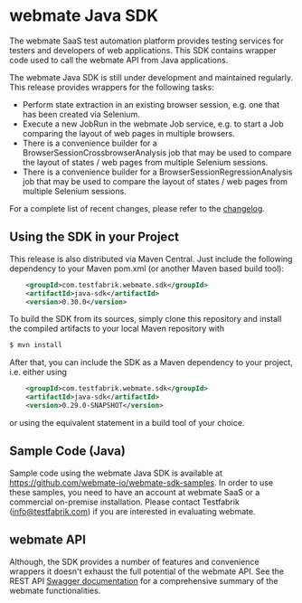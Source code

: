 # webmate Java SDK

The webmate SaaS test automation platform provides testing services for testers and developers of web applications.
This SDK contains wrapper code used to call the webmate API from Java applications.

The webmate Java SDK is still under development and maintained regularly.
This release provides wrappers for the following tasks:

* Perform state extraction in an existing browser session, e.g. one that has been created via Selenium.
* Execute a new JobRun in the webmate Job service, e.g. to start a Job comparing the layout of web pages in multiple browsers.
* There is a convenience builder for a BrowserSessionCrossbrowserAnalysis job that may be used to compare the layout of states / web pages from multiple Selenium sessions.
* There is a convenience builder for a BrowserSessionRegressionAnalysis job that may be used to compare the layout of states / web pages from multiple Selenium sessions.

For a complete list of recent changes, please refer to the [changelog](CHANGES.md).


## Using the SDK in your Project

This release is also distributed via Maven Central. Just include the following dependency to your Maven pom.xml (or another Maven based build tool):

```xml
    <groupId>com.testfabrik.webmate.sdk</groupId>
    <artifactId>java-sdk</artifactId>
    <version>0.30.0</version>
```

To build the SDK from its sources, simply clone this repository and
install the compiled artifacts to your local Maven repository with

```bash
$ mvn install
```

After that, you can include the SDK as a Maven dependency to your project, i.e. either using

```xml
    <groupId>com.testfabrik.webmate.sdk</groupId>
    <artifactId>java-sdk</artifactId>
    <version>0.29.0-SNAPSHOT</version>
```

or using the equivalent statement in a build tool of your choice. 


## Sample Code (Java)

Sample code using the webmate Java SDK is available at https://github.com/webmate-io/webmate-sdk-samples.
In order to use these samples, you need to have an account at webmate SaaS or a commercial on-premise installation.
Please contact Testfabrik (info@testfabrik.com) if you are interested in evaluating webmate.


## webmate API

Although, the SDK provides a number of features and convenience wrappers it doesn't exhaust the full potential of the webmate API.
See the REST API [Swagger documentation](https://app.webmate.io/api/swagger) for a comprehensive summary of the webmate functionalities.

